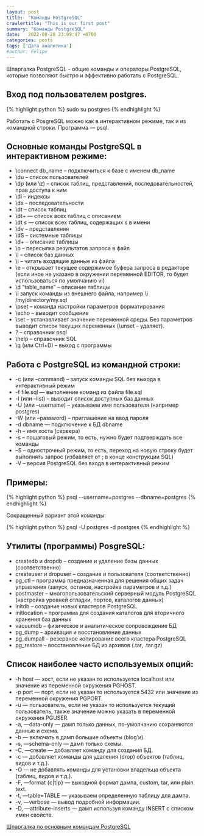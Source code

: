 ```yaml
---
layout: post
title:  "Команды PostgreSQL"
crawlertitle: "This is our first post"
summary: "Команды PostgreSQL"
date:   2022-08-28 23:09:47 +0700
categories: posts
tags: ['Дата аналитика']
#author: Felipe
---
```



Шпаргалка PostgreSQL - общие команды и операторы PostgreSQL, которые позволяют быстро и эффективно работать с PostgreSQL.

## Вход под пользователем postgres.

{% highlight python %}
sudo su postgres
{% endhighlight %}

Работать с PosgreSQL можно как в интерактивном режиме, так и из командной строки. Программа — psql.

## Основные команды PostgreSQL в интерактивном режиме:


* \connect db_name – подключиться к базе с именем db_name
* \du – список пользователей
* \dp (или \z) – список таблиц, представлений, последовательностей, прав доступа к ним
* \di – индексы
* \ds – последовательности
* \dt – список таблиц
* \dt+ — список всех таблиц с описанием
* \dt *s* — список всех таблиц, содержащих s в имени
* \dv – представления
* \dS – системные таблицы
* \d+ – описание таблицы
* \o – пересылка результатов запроса в файл
* \l – список баз данных
* \i – читать входящие данные из файла
* \e – открывает текущее содержимое буфера запроса в редакторе (если иное не указано в окружении переменной EDITOR, то будет использоваться по умолчанию vi)
* \d “table_name” – описание таблицы
* \i запуск команды из внешнего файла, например \i /my/directory/my.sql
* \pset – команда настройки параметров форматирования
* \echo – выводит сообщение
* \set – устанавливает значение переменной среды. Без параметров выводит список текущих переменных (\unset – удаляет).
* \? – справочник psql
* \help – справочник SQL
* \q (или Ctrl+D) – выход с программы

## Работа с PostgreSQL из командной строки:

* -c (или –command) – запуск команды SQL без выхода в интерактивный режим
* -f file.sql — выполнение команд из файла file.sql
* -l (или –list) – выводит список доступных баз данных
* -U (или –username) – указываем имя пользователя (например postgres)
* -W (или –password) – приглашение на ввод пароля
* -d dbname — подключение к БД dbname
* -h – имя хоста (сервера)
* -s – пошаговый режим, то есть, нужно будет подтверждать все команды
* –S – однострочный режим, то есть, переход на новую строку будет выполнять запрос (избавляет от ; в конце конструкции SQL)
* -V – версия PostgreSQL без входа в интерактивный режим

## Примеры:

{% highlight python %}
psql --username=postgres --dbname=postgres
{% endhighlight %}

Cокращенный вариант этой команды:

{% highlight python %}
psql -U postgres -d postgres
{% endhighlight %}

## Утилиты (программы) PosgreSQL:


* createdb и dropdb – создание и удаление базы данных (соответственно)
* createuser и dropuser – создание и пользователя (соответственно)
* pg_ctl – программа предназначенная для решения общих задач управления (запуск, останов, настройка параметров и т.д.)
* postmaster – многопользовательский серверный модуль PostgreSQL (настройка уровней отладки, портов, каталогов данных)
* initdb – создание новых кластеров PostgreSQL
* initlocation – программа для создания каталогов для вторичного хранения баз данных
* vacuumdb – физическое и аналитическое сопровождение БД
* pg_dump – архивация и восстановление данных
* pg_dumpall – резервное копирование всего кластера PostgreSQL
* pg_restore – восстановление БД из архивов (.tar, .tar.gz)


## Список наиболее часто используемых опций:


* -h host — хост, если не указан то используется localhost или значение из переменной окружения PGHOST.
* -p port — порт, если не указан то используется 5432 или значение из переменной окружения PGPORT.
* -u — пользователь, если не указан то используется текущий пользователь, также значение можно указать в переменной окружения PGUSER.
* -a, —data-only — дамп только данных, по-умолчанию сохраняются данные и схема.
* -b — включать в дамп большие объекты (blog’и).
* -s, —schema-only — дамп только схемы.
* -C, —create — добавляет команду для создания БД.
* -c — добавляет команды для удаления (drop) объектов (таблиц, видов и т.д.).
* -O — не добавлять команды для установки владельца объекта (таблиц, видов и т.д.).
* -F, —format {c|t|p} — выходной формат дампа, custom, tar, или plain text.
* -t, —table=TABLE — указываем определенную таблицу для дампа.
* -v, —verbose — вывод подробной информации.
* -D, —attribute-inserts — дамп используя команду INSERT с списком имен свойств.

[Шпаргалка по основным командам PostgreSQL](https://www.oslogic.ru/knowledge/598/shpargalka-po-osnovnym-komandam-postgresql/)


